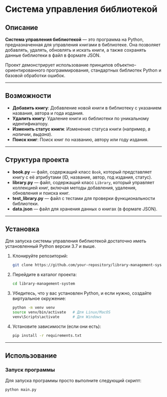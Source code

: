 # Система управления библиотекой

## Описание

**Система управления библиотекой** — это программа на Python, предназначенная для управления книгами в библиотеке. Она позволяет добавлять, удалять, обновлять и искать книги, а также сохранять данные библиотеки в файл в формате JSON.

Проект демонстрирует использование принципов объектно-ориентированного программирования, стандартных библиотек Python и базовой обработки ошибок.

---

## Возможности

- **Добавить книгу**: Добавление новой книги в библиотеку с указанием названия, автора и года издания.
- **Удалить книгу**: Удаление книги из библиотеки по уникальному идентификатору.
- **Изменить статус книги**: Изменение статуса книги (например, *в наличии*, *выдана*).
- **Поиск книг**: Поиск книг по названию, автору или году издания.

---

## Структура проекта

- **book.py** — файл, содержащий класс `Book`, который представляет книгу с её атрибутами (ID, название, автор, год издания, статус).
- **library.py** — файл, содержащий класс `Library`, который управляет коллекцией книг, включая методы добавления, удаления, обновления и поиска книг.
- **test_library.py** — файл с тестами для проверки функциональности библиотеки.
- **data.json** — файл для хранения данных о книгах (в формате JSON).

---

## Установка

Для запуска системы управления библиотекой достаточно иметь установленный Python версии 3.7 и выше.

1. Клонируйте репозиторий:

    ```bash
    git clone https://github.com/your-repository/library-management-system.git
    ```

2. Перейдите в каталог проекта:

    ```bash
    cd library-management-system
    ```

3. Убедитесь, что у вас установлен Python, и если нужно, создайте виртуальное окружение:

    ```bash
    python -m venv venv
    source venv/bin/activate   # Для Linux/MacOS
    venv\Scripts\activate      # Для Windows
    ```

4. Установите зависимости (если они есть):

    ```bash
    pip install -r requirements.txt
    ```

---

## Использование

### Запуск программы

Для запуска программы просто выполните следующий скрипт:

```bash
python main.py

